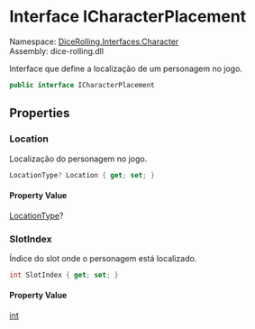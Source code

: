# <a id="DiceRolling_Interfaces_Character_ICharacterPlacement"></a> Interface ICharacterPlacement

Namespace: [DiceRolling.Interfaces.Character](DiceRolling.Interfaces.Character.md)  
Assembly: dice\-rolling.dll  

Interface que define a localização de um personagem no jogo.

```csharp
public interface ICharacterPlacement
```

## Properties

### <a id="DiceRolling_Interfaces_Character_ICharacterPlacement_Location"></a> Location

Localização do personagem no jogo.

```csharp
LocationType? Location { get; set; }
```

#### Property Value

 [LocationType](DiceRolling.Models.Locations.LocationType.md)?

### <a id="DiceRolling_Interfaces_Character_ICharacterPlacement_SlotIndex"></a> SlotIndex

Índice do slot onde o personagem está localizado.

```csharp
int SlotIndex { get; set; }
```

#### Property Value

 [int](https://learn.microsoft.com/dotnet/api/system.int32)

